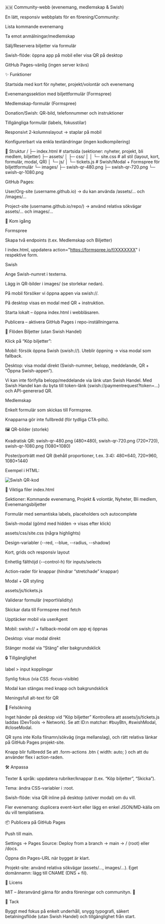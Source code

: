 🇦🇲 Community-webb (evenemang, medlemskap & Swish)

En lätt, responsiv webbplats för en förening/Community:

Lista kommande evenemang

Ta emot anmälningar/medlemskap

Sälj/Reservera biljetter via formulär

Swish-flöde: öppna app på mobil eller visa QR på desktop

GitHub Pages-vänlig (ingen server krävs)

✨ Funktioner

Startsida med kort för nyheter, projekt/volontär och evenemang

Evenemangssektion med biljettformulär (Formspree)

Medlemskap-formulär (Formspree)

Donation/Swish: QR-bild, telefonnummer och instruktioner

Tillgängliga formulär (labels, fokusstilar)

Responsivt 2-kolumnslayout → staplar på mobil

Konfigurerbart via enkla textändringar (ingen kodkompilering)

📁 Struktur
/
├─ index.html                  # startsida (sektioner: nyheter, projekt, bli medlem, biljetter)
├─ assets/
│  ├─ css/
│  │  └─ site.css             # all stil (layout, kort, formulär, modal, QR)
│  └─ js/
│     └─ tickets.js           # Swish/Modal + Formspree för biljettformulär
└─ images/
   ├─ swish-qr-480.png
   ├─ swish-qr-720.png
   └─ swish-qr-1080.png


GitHub Pages:

User/Org-site (username.github.io) → du kan använda /assets/... och /images/...

Project-site (username.github.io/repo/) → använd relativa sökvägar assets/... och images/...

🚀 Kom igång

Formspree

Skapa två endpoints (t.ex. Medlemskap och Biljetter)

I index.html, uppdatera action="https://formspree.io/f/XXXXXXX" i respektive form.

Swish

Ange Swish-numret i texterna.

Lägg in QR-bilder i images/ (se storlekar nedan).

På mobil försöker vi öppna appen via swish://.

På desktop visas en modal med QR + instruktion.

Starta lokalt – öppna index.html i webbläsaren.

Publicera – aktivera GitHub Pages i repo-inställningarna.

🧭 Flöden
Biljetter (utan Swish Handel)

Klick på “Köp biljetter”:

Mobil: försök öppna Swish (swish://). Uteblir öppning → visa modal som fallback.

Desktop: visa modal direkt (Swish-nummer, belopp, meddelande, QR + “Öppna Swish-appen”).

Vi kan inte förifylla belopp/meddelande via länk utan Swish Handel.
Med Swish Handel kan du byta till token-länk (swish://paymentrequest?token=...) och API-genererad QR.

Medlemskap

Enkelt formulär som skickas till Formspree.

Knapparna gör inte fullbredd (för tydliga CTA-pills).

🖼️ QR-bilder (storlek)

Kvadratisk QR:
swish-qr-480.png (480×480), swish-qr-720.png (720×720), swish-qr-1080.png (1080×1080)

Poster/porträtt med QR (behåll proportioner, t.ex. 3:4):
480×640, 720×960, 1080×1440

Exempel i HTML:

<img
  class="swish-qr"
  src="images/swish-qr-720.png"
  srcset="images/swish-qr-480.png 480w,
          images/swish-qr-720.png 720w,
          images/swish-qr-1080.png 1080w"
  sizes="(max-width: 600px) 90vw, 360px"
  alt="Swish QR-kod"
  loading="lazy"
  decoding="async"
/>

🧩 Viktiga filer
index.html

Sektioner: Kommande evenemang, Projekt & volontär, Nyheter, Bli medlem, Evenemangsbiljetter

Formulär med semantiska labels, placeholders och autocomplete

Swish-modal (gömd med hidden → visas efter klick)

assets/css/site.css (några highlights)

Design-variabler (--red, --blue, --radius, --shadow)

Kort, grids och responsiv layout

Enhetlig fälthöjd (--control-h) för inputs/selects

Action-rader för knappar (hindrar “stretchade” knappar)

Modal + QR styling

assets/js/tickets.js

Validerar formulär (reportValidity)

Skickar data till Formspree med fetch

Upptäcker mobil via userAgent

Mobil: swish:// + fallback-modal om app ej öppnas

Desktop: visar modal direkt

Stänger modal via “Stäng” eller bakgrundsklick

🔒 Tillgänglighet

label > input kopplingar

Synlig fokus (via CSS :focus-visible)

Modal kan stängas med knapp och bakgrundsklick

Meningsfull alt-text för QR

🧪 Felsökning

Inget händer på desktop vid “Köp biljetter”
Kontrollera att assets/js/tickets.js laddas (DevTools → Network).
Se att ID:n matchar: #buyBtn, #swishModal, #closeModal.

QR syns inte
Kolla filnamn/sökväg (inga mellanslag), och rätt relativa länkar på GitHub Pages projekt-site.

Knapp blir fullbredd
Se att .form-actions .btn { width: auto; } och att du använder flex i action-raden.

🛠️ Anpassa

Texter & språk: uppdatera rubriker/knappar (t.ex. “Köp biljetter”, “Skicka”).

Tema: ändra CSS-variabler i :root.

Swish-flöde: visa QR inline på desktop (utöver modal) om du vill.

Fler evenemang: duplicera event-kort eller lägg en enkel JSON/MD-källa om du vill templatisera.

📦 Publicera på GitHub Pages

Push till main.

Settings → Pages
Source: Deploy from a branch → main → / (root) eller /docs.

Öppna din Pages-URL när bygget är klart.

Projekt-site: använd relativa sökvägar (assets/..., images/...).
Eget domännamn: lägg till CNAME (DNS + fil).

📄 Licens

MIT – återanvänd gärna för andra föreningar och communityn. 🙌

🙏 Tack

Byggt med fokus på enkelt underhåll, snygg typografi, säkert betalningsflöde (utan Swish Handel) och tillgänglighet från start.